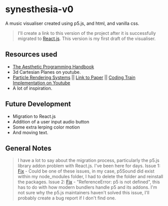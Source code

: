 # synesthesia-v0

A music visualiser created using p5.js, and html, and vanilla css.
> I'll create a link to this version of the project after it is successfully migrated to [React.js](https://react.dev/).
> This version is my first draft of the visualiser.

## Resources used
- [The Aesthetic Programming Handbook](https://aesthetic-programming.net/)
- 3d Cartesian Planes on youtube.
- [Particle Rendering Systems](https://www.karlsims.com/particle-dreams.html) || [Link to Paper](https://www.karlsims.com/papers/ParticlesSiggraph90.pdf) || [Coding Train Implementation on Youtube](https://www.youtube.com/watch?v=syR0klfncCk)
- A lot of inspiration.

## Future Development
- Migration to React.js
- Addition of a user input audio button
- Some extra lerping color motion
- And moving text.

## General Notes
> I have a lot to say about the migration process, particularly the p5.js library addon problem with React.js. I've been here for days. 
> Issue 1: [Fix](https://github.com/P5-wrapper/react/issues/61) - Could be one of these issues, in my case, p5Sound did exist within my node_modules folder, I had to delete the folder and reinstall the packages.
> Issue 2: [Fix](https://github.com/processing/p5.js/issues/4479) - "ReferenceError: p5 is not defined", this has to do with how modern bundlers handle p5 and its addons. I'm not sure why the p5.js maintainers haven't solved this issue, I'll probably create a bug report if I don't find one.
